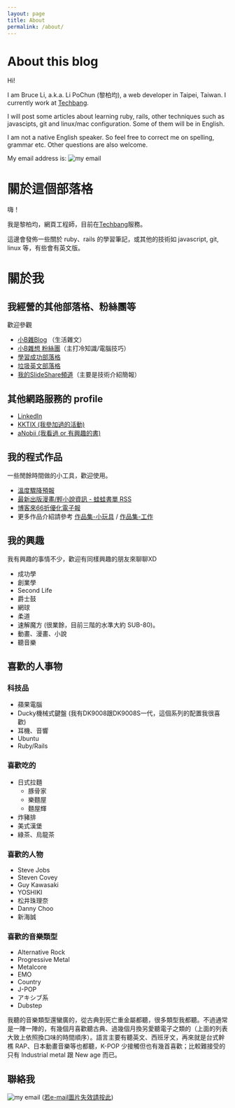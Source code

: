 ```yaml
---
layout: page
title: About
permalink: /about/
---
```


# About this blog
Hi!

I am Bruce Li, a.k.a. Li PoChun (黎柏均), a web developer in Taipei, Taiwan. I currently work at [Techbang](http://techbang.com/).

I will post some articles about learning ruby, rails, other techniques such as javascipts, git and linux/mac configuration. Some of them will be in English.

I am not a native English speaker. So feel free to correct me on spelling, grammar etc. Other questions are also welcome.

My email address is:
![my email](https://lh4.googleusercontent.com/-SkZU7QygEv4/ULzxOBNPiyI/AAAAAAAAA-8/8FCJ6G4iuNE/s800/image.png)

# 關於這個部落格

嗨！

我是黎柏均，網頁工程師，目前在[Techbang](http://techbang.com/)服務。

這邊會發佈一些關於 ruby、rails 的學習筆記，或其他的技術如 javascript, git, linux 等，有些會有英文版。


<a name="me"></a>
# 關於我

## 我經營的其他部落格、粉絲團等

歡迎參觀

* [小B雜Blog](http://mix.bruceli.net/) （生活雜文）
* [小B雜想 粉絲團](https://www.facebook.com/littlebmix)（主打冷知識/電腦技巧）
* [學習成功部落格](http://ascend.bruceli.net/)
* [垃圾英文部落格](http://english.bruceli.net/)
* [我的SlideShare頻道](http://www.slideshare.net/BruceLi2)（主要是技術介紹簡報）

## 其他網路服務的 profile

* [LinkedIn](https://www.linkedin.com/in/ascendbruce)
* [KKTIX (我參加過的活動)](https://kktix.com/user/ascendbruce)
* [aNobii (我看過 or 有興趣的書)](http://www.anobii.com/ascendbruce/books)

## 我的程式作品

一些閒餘時間做的小工具，歡迎使用。

* [溫度驟降預報](http://bruce.non.tw/chill/index)
* [最新出版漫畫/輕小說資訊 - 蛙蛙書單 RSS](http://bruce.non.tw/wawa_rss/)
* [博客來66折優化電子報](http://bruce.non.tw/books66/index)
* 更多作品介紹請參考 [作品集-小玩具](http://ascendbruce.logdown.com/categories/%E4%BD%9C%E5%93%81%E9%9B%86-%E5%B0%8F%E7%8E%A9%E5%85%B7) / [作品集-工作](http://ascendbruce.logdown.com/categories/%E4%BD%9C%E5%93%81%E9%9B%86-%E5%B7%A5%E4%BD%9C)

## 我的興趣
我有興趣的事情不少，歡迎有同樣興趣的朋友來聊聊XD

* 成功學
* 創業學
* Second Life
* 爵士鼓
* 網球
* 柔道
* 速解魔方 (很業餘，目前三階的水準大約 SUB-80)。
* 動畫、漫畫、小說
* 聽音樂

## 喜歡的人事物

### 科技品

* 蘋果電腦
* Ducky機械式鍵盤 (我有DK9008跟DK9008S一代，這個系列的配置我很喜歡)
* 耳機、音響
* Ubuntu
* Ruby/Rails

### 喜歡吃的

* 日式拉麵
  * 豚骨家
  * 樂麵屋
  * 麵屋輝
* 炸豬排
* 美式漢堡
* 綠茶、烏龍茶

### 喜歡的人物

* Steve Jobs
* Steven Covey
* Guy Kawasaki
* YOSHIKI
* 松井珠理奈
* Danny Choo
* 新海誠

### 喜歡的音樂類型

* Alternative Rock
* Progressive Metal
* Metalcore
* EMO
* Country
* J-POP
* アキシブ系
* Dubstep

我聽的音樂類型還蠻廣的，從古典到死亡重金屬都聽，很多類型我都聽。不過通常是一陣一陣的，有幾個月喜歡聽古典、過幾個月換另愛聽電子之類的（上面的列表大致上依照換口味的時間順序）。語言主要有聽英文、西班牙文，再來就是台式幹樵 RAP、日本動畫音樂等也都聽，K-POP 少接觸但也有幾首喜歡；比較難接受的只有 Industrial metal 跟 New age 而已。

## 聯絡我

![my email](https://lh4.googleusercontent.com/-SkZU7QygEv4/ULzxOBNPiyI/AAAAAAAAA-8/8FCJ6G4iuNE/s800/image.png)
([若e-mail圖片失效請按此](http://dl.dropbox.com/u/757630/shared/myemail.png))
